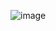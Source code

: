![image](https://github.com/olivia-74/forumAula/assets/84184891/ebdb2efd-bc5c-41ec-9aed-af8307a11e5d)
